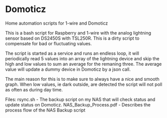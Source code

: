 # Domoticz
Home automation scripts for 1-wire and Domoticz

This is a bash script for Raspberry and 1-wire with the analog lightning sensor based on DS2450S with TSL250R. This is a dirty script to compensate for bad or fluctuating values.

The script is started as a service and runs an endless loop, it will periodically read 5 values into an array of the lightning device and skip the high and low values to sum an average for the remaning three. The average value will update a dummy device in Domoticz by a json call.

The main reason for this is to make sure to always have a nice and smooth graph. When low values, ie dark outside, are detected the script will not poll as often as during day time.

Files:
rsync.sh - The backup script on my NAS that will check status and update status on Domoticz.
NAS_Backup_Process.pdf - Describes the process flow of the NAS Backup script
